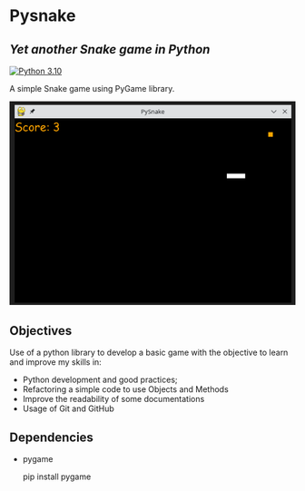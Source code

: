 # Pysnake

## _Yet another Snake game in Python_
[![Python 3.10](https://img.shields.io/badge/python-3.10-blue.svg)](https://www.python.org/downloads/release/python-3100/)

A simple Snake game using PyGame library.

![Pysnake game](pysnake.png "Snake game using PyGame library")

## Objectives

Use of a python library to develop a basic game with the objective to learn and improve my skills in:

* Python development and good practices;
* Refactoring a simple code to use Objects and Methods
* Improve the readability of some documentations
* Usage of Git and GitHub

## Dependencies

* pygame

    pip install pygame

